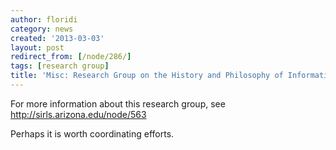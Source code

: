 ```yaml
---
author: floridi
category: news
created: '2013-03-03'
layout: post
redirect_from: [/node/286/]
tags: [research group]
title: 'Misc: Research Group on the History and Philosophy of Information'
---
```

For more information about this research group, see
http://sirls.arizona.edu/node/563

Perhaps it is worth coordinating efforts.

